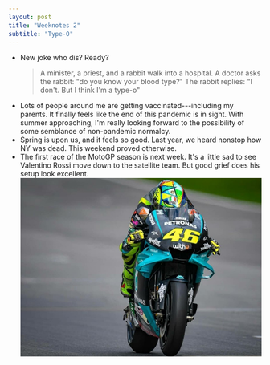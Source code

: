 ```yaml
---
layout: post
title: "Weeknotes 2"
subtitle: "Type-O"
---
```


- New joke who dis? Ready?
  > A minister, a priest, and a rabbit walk into a
  > hospital. A doctor asks the rabbit: "do you know your blood type?" The rabbit
  > replies: "I don't. But I think I'm a type-o"
- Lots of people around me are getting vaccinated---including my parents. It finally feels like the
  end of this pandemic is in sight. With summer approaching, I'm really looking
  forward to the possibility of some semblance of non-pandemic normalcy.
- Spring is upon us, and it feels so good. Last year, we heard nonstop how NY
  was dead. This weekend proved otherwise.
- The first race of the MotoGP season is next week. It's a little sad to see
  Valentino Rossi move down to the satellite team. But good grief does his
  setup look excellent.
  ![Valentino Rossi on his new Petronas Yamaha](/assets/images/articles/rossi-petronas.jpg)
